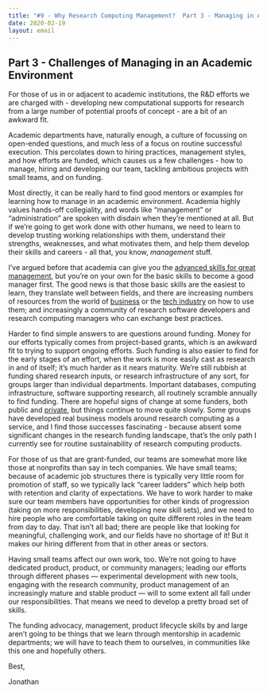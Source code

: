 ```yaml
---
title: "#9 - Why Research Computing Management?  Part 3 - Managing in Academia"
date: 2020-02-19
layout: email
---
```

## Part 3 - Challenges of Managing in an Academic Environment 

For those of us in or adjacent to academic institutions, the R&D efforts we are charged with - developing new computational supports for research from a large number of potential proofs of concept - are a bit of an awkward fit.

Academic departments have, naturally enough, a culture of focussing on open-ended questions, and much less of a focus on routine successful execution.  This percolates down to hiring practices, management styles, and how efforts are funded, which causes us a few challenges - how to manage, hiring and developing our team, tackling ambitious projects with small teams, and on funding.

Most directly, it can be really hard to find good mentors or examples for learning how to manage in an academic environment.  Academia highly values hands-off collegiality, and words like “management” or “administration” are spoken with disdain when they’re mentioned at all.  But if we’re going to get work done with other humans, we need to learn to develop trusting working relationships with them, understand their strengths, weaknesses, and what motivates them, and help them develop their skills and careers - all that, you know, *management* stuff.

I’ve argued before that academia can give you the [advanced skills for great management](https://www.dursi.ca/post/science-makes-great-managers-but-not-necessarily-good-ones.html), but you’re on your own for the basic skills to become a good manager first.  The good news is that those basic skills are the easiest to learn, they translate well between fields, and there are increasing numbers of resources from the world of [business](https://manager-tools.com) or the [tech industry](https://www.goodreads.com/book/show/33369254-the-manager-s-path) on how to use them; and increasingly a community of research software developers and research computing managers who can exchange best practices.

Harder to find simple answers to are questions around funding.  Money for our efforts typically comes from project-based grants, which is an awkward fit to trying to support ongoing efforts.  Such funding is also easier to find for the early stages of an effort, when the work is more easily cast as research in and of itself; it’s much harder as it nears maturity.  We’re still rubbish at funding shared research inputs, or research infrastructure of any sort, for groups larger than individual departments.  Important databases, computing infrastructure, software supporting research, all routinely scramble annually to find funding.  There are hopeful signs of change at some funders, both public and [private](https://chanzuckerberg.com/newsroom/chan-zuckerberg-initiative-awards-5-million-for-open-source-software-projects-essential-to-science/), but things continue to move quite slowly.  Some groups have developed real business models around research computing as a service, and I find those successes fascinating - because absent some significant changes in the research funding landscape, that’s the only path I currently see for routine sustainability of research computing products.

For those of us that are grant-funded, our teams are somewhat more like those at nonprofits than say in tech companies.  We have small teams; because of academic job structures there is typically very little room for promotion of staff, so we typically lack “career ladders” which help both with retention and clarity of expectations.  We have to work harder to make sure our team members have opportunities for other kinds of progression (taking on more responsibilities, developing new skill sets), and we need to hire people who are comfortable taking on quite different roles in the team from day to day.  That isn’t all bad; there are people like that looking for meaningful, challenging work, and our fields have no shortage of it!  But it makes our hiring different from that in other areas or sectors.

Having small teams affect our own work, too.  We’re not going to have dedicated product, product, or community managers; leading our efforts through different phases — experimental development with new tools, engaging with the research community, product management of an increasingly mature and stable product — will to some extent all fall under our responsibilities.  That means we need to develop a pretty broad set of skills.

The funding advocacy, management, product lifecycle skills by and large aren’t going to be things that we learn through mentorship in academic departments; we will have to teach them to ourselves, in communities like this one and hopefully others. 

Best,

Jonathan